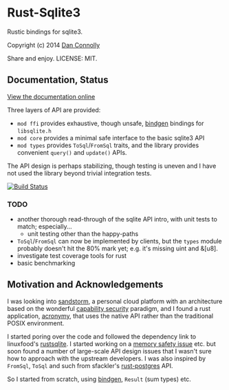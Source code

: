 # Rust-Sqlite3

Rustic bindings for sqlite3.

Copyright (c) 2014 [Dan Connolly][dckc]

Share and enjoy. LICENSE: MIT.

[dckc]: http://www.madmode.com/


## Documentation, Status

[View the documentation online][docs]

Three layers of API are provided:

  - `mod ffi` provides exhaustive, though unsafe, [bindgen] bindings for `libsqlite.h`
  - `mod core` provides a minimal safe interface to the basic sqlite3 API
  - `mod types` provides `ToSql`/`FromSql` traits, and the library provides
    convenient `query()` and `update()` APIs.
  
The API design is perhaps stabilizing, though testing is uneven and I
have not used the library beyond trivial integration tests.

[docs]: http://dckc.github.io/rust-sqlite3
[![Build Status](https://travis-ci.org/dckc/rust-sqlite3.svg?branch=master)](https://travis-ci.org/dckc/rust-sqlite3)

### TODO

  - another thorough read-through of the sqlite API intro,
    with unit tests to match; especially...
    - unit testing other than the happy-paths
  - `ToSql`/`FromSql` can now be implemented by clients,
    but the `types` module probably doesn't hit the 80% mark yet;
    e.g. it's missing uint and &[u8].
  - investigate test coverage tools for rust
  - basic benchmarking


## Motivation and Acknowledgements

I was looking into [sandstorm][], a personal cloud platform with an
architecture based on the wonderful [capability security][capsec]
paradigm, and I found a rust application, [acronymy][], that uses the
native API rather than the traditional POSIX environment.

[sandstorm]: https://sandstorm.io/
[capsec]: http://www.erights.org/elib/capability/ode/ode-capabilities.html
[acronymy]: https://github.com/dwrensha/acronymy
[bindgen]: https://github.com/crabtw/rust-bindgen

I started poring over the code and followed the dependency link to
linuxfood's [rustsqlite][]. I started working on a [memory safety
issue][92] etc. but soon found a number of large-scale API design
issues that I wasn't sure how to approach with the upstream
developers. I was also inspired by `FromSql`, `ToSql` and such
from sfackler's [rust-postgres] API.

So I started from scratch, using [bindgen][], `Result` (sum types) etc.

[rustsqlite]: https://github.com/linuxfood/rustsqlite
[92]: https://github.com/linuxfood/rustsqlite/issues/92
[rust-postgres]: https://github.com/sfackler/rust-postgres
[bindgen]: https://github.com/crabtw/rust-bindgen
